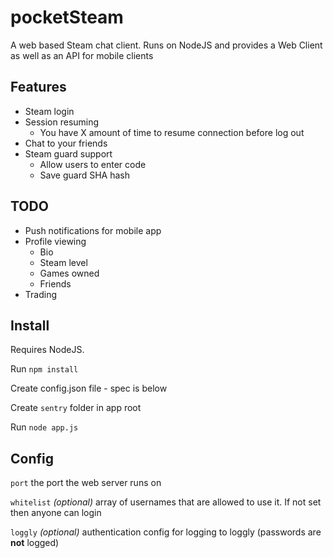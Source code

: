 # pocketSteam
A web based Steam chat client. Runs on NodeJS and provides a Web Client as well as an API for mobile clients

## Features
 * Steam login
 * Session resuming
    * You have X amount of time to resume connection before log out
 * Chat to your friends
 * Steam guard support
    * Allow users to enter code
    * Save guard SHA hash

## TODO
 * Push notifications for mobile app
 * Profile viewing
    * Bio
    * Steam level
    * Games owned
    * Friends
 * Trading

## Install
Requires NodeJS.

Run `npm install`

Create config.json file - spec is below

Create `sentry` folder in app root

Run `node app.js`

## Config
`port` the port the web server runs on

`whitelist` *(optional)* array of usernames that are allowed to use it. If not set then anyone can login

`loggly` *(optional)* authentication config for logging to loggly (passwords are **not** logged)
